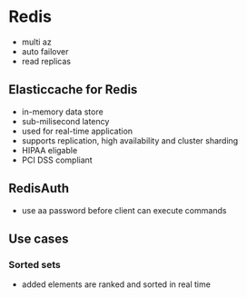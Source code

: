 # Redis
- multi az
- auto failover
- read replicas
## Elasticcache for Redis
- in-memory data store
- sub-milisecond latency
- used for real-time application
- supports replication, high availability and cluster sharding
- HIPAA eligable 
- PCI DSS compliant
## RedisAuth
- use aa password before client  can execute commands

## Use cases 

### Sorted sets
- added elements are ranked and sorted in real time
